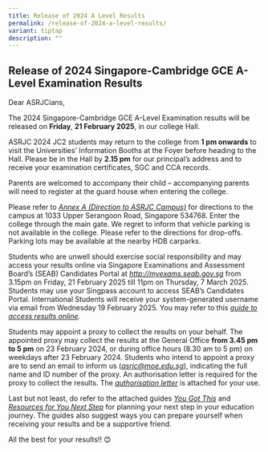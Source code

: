 ```yaml
---
title: Release of 2024 A Level Results
permalink: /release-of-2024-a-level-results/
variant: tiptap
description: ""
---
```

<h2><strong>Release of 2024 Singapore-Cambridge GCE A-Level Examination Results</strong></h2>
<p>Dear ASRJCians,</p>
<p>The 2024 Singapore-Cambridge GCE A-Level Examination results will be released
on <strong>Friday</strong>, <strong>21 February 2025</strong>, in our college
Hall.</p>
<p>ASRJC 2024 JC2 students may return to the college from <strong>1 pm onwards</strong> to
visit the Universities’ Information Booths at the Foyer before heading
to the Hall. Please be in the Hall by <strong>2.15 pm</strong> for our principal’s
address and to receive your examination certificates, SGC and CCA records.</p>
<p>Parents are welcomed to accompany their child – accompanying parents will
need to register at the guard house when entering the college.</p>
<p>Please refer to <em><a href="https://www.asrjc.moe.edu.sg/files/Annex_A.pdf" rel="noopener noreferrer nofollow" target="_blank"><u>Annex A (Direction to ASRJC Campus)</u></a></em> for
directions to the campus at 1033 Upper Serangoon Road, Singapore 534768.
Enter the college through the main gate. We regret to inform that vehicle
parking is not available in the college. Please refer to the directions
for drop-offs. Parking lots may be available at the nearby HDB carparks.</p>
<p>Students who are unwell should exercise social responsibility and may
access your results online via Singapore Examinations and Assessment Board’s
(SEAB) Candidates Portal at <em><a href="https://www.asrjc.moe.edu.sg/files/Annex_A.pdf" rel="noopener noreferrer nofollow" target="_blank"><u>http://myexams.seab.gov.sg</u></a> </em>from
3.15pm on Friday, 21 February 2025 till 11pm on Thursday, 7 March 2025.
Students may use your Singpass account to access SEAB’s Candidates Portal.
International Students will receive your system-generated username via
email from Wednesday 19 February 2025. You may refer to this <em><a href="https://www.asrjc.moe.edu.sg/files/Guide_to_access_result_online___School_Candidates.pdf" rel="noopener noreferrer nofollow" target="_blank"><u>guide to access results online</u></a></em>.</p>
<p>Students may appoint a proxy to collect the results on your behalf. The
appointed proxy may collect the results at the General Office <strong>from 3.45 pm</strong>  <strong>to 5 pm</strong> on
23 February 2024, or during office hours (8.30 am to 5 pm) on weekdays
after 23 February 2024. Students who intend to appoint a proxy are to send
an email to inform us (<em><a href="https://www.asrjc.moe.edu.sg/files/Annex_A.pdf" rel="noopener noreferrer nofollow" target="_blank"><u>asrjc@moe.edu.sg</u></a></em>),
indicating the full name and ID number of the proxy. An authorisation letter
is required for the proxy to collect the results. The <em><a href="/files/Authorisation_letter_for_Proxies_2025.pdf" rel="noopener nofollow" target="_blank">authorisation letter</a></em> is
attached for your use.</p>
<p>Last but not least, do refer to the attached guides <em><a href="https://www.asrjc.moe.edu.sg/files/You_Got_This_Infographic.pdf" rel="noopener noreferrer nofollow" target="_blank"><u>You Got This</u></a></em> and <em><a href="https://www.asrjc.moe.edu.sg/files/Resources_For_Your_Next_Step.pdf" rel="noopener noreferrer nofollow" target="_blank"><u>Resources for You Next Step</u></a></em> for
planning your next step in your education journey. The guides also suggest
ways you can prepare yourself when receiving your results and be a supportive
friend.</p>
<p>All the best for your results!! 😊</p>